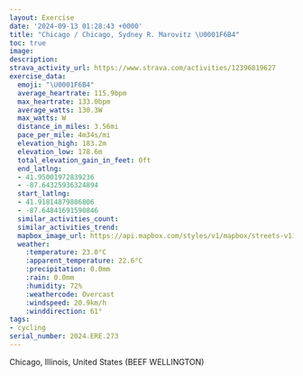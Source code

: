 ```yaml
---
layout: Exercise
date: '2024-09-13 01:28:43 +0000'
title: "Chicago / Chicago, Sydney R. Marovitz \U0001F6B4"
toc: true
image:
description:
strava_activity_url: https://www.strava.com/activities/12396819627
exercise_data:
  emoji: "\U0001F6B4"
  average_heartrate: 115.9bpm
  max_heartrate: 133.0bpm
  average_watts: 130.3W
  max_watts: W
  distance_in_miles: 3.56mi
  pace_per_mile: 4m34s/mi
  elevation_high: 183.2m
  elevation_low: 178.6m
  total_elevation_gain_in_feet: 0ft
  end_latlng:
  - 41.95001972839236
  - -87.64325936324894
  start_latlng:
  - 41.91814879886806
  - -87.64841691590846
  similar_activities_count:
  similar_activities_trend:
  mapbox_image_url: https://api.mapbox.com/styles/v1/mapbox/streets-v11/static/path-5+787af2-1.0(ktz~Flz%7DuOiNPqHF%7BC%3FmLTsGD%7BBH_DBeHJiHDuLPyAAe%40IGEGQCc%40AiGQiUIwT%3FiECqG%40kGGKQASDgBl%40S%40SASKcA%7B%40m%40w%40q%40_AKMMGM%3FGBWVSb%40q%40~AW%5CQNu%40%5Ek%40p%40y%40t%40aFxDe%40%60%40a%40d%40%5BTUJw%40Nu%40VmBj%40eBhAsCtBuAp%40mAZm%40FoAB_%40HQN_AtAo%40l%40%7DEjCa%40H_%40C_%40Oo%40e%40SIK%3FUHo%40l%40),pin-s-s+e5b22e(-87.64855,41.92086),pin-s-f+89ae00(-87.64221,41.94889000000001)/auto/800x800?access_token=pk.eyJ1Ijoiam9zaGJlY2ttYW4iLCJhIjoiY205eWR2aDd1MWZ6djJrbXc4a3M0bWZleiJ9.XiG9OWkNcZk2QzjJbxLB4A
  weather:
    :temperature: 23.0°C
    :apparent_temperature: 22.6°C
    :precipitation: 0.0mm
    :rain: 0.0mm
    :humidity: 72%
    :weathercode: Overcast
    :windspeed: 20.9km/h
    :winddirection: 61°
tags:
- cycling
serial_number: 2024.ERE.273
---
```

Chicago, Illinois, United States (BEEF WELLINGTON)
